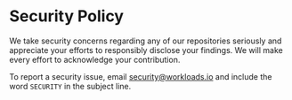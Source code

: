 # Security Policy

We take security concerns regarding any of our repositories seriously and appreciate your efforts to responsibly disclose your findings. We will make every effort to acknowledge your contribution.

To report a security issue, email [security@workloads.io](mailto:security@workloads.io) and include the word `SECURITY` in the subject line.
